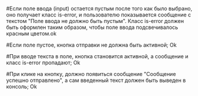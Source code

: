 #Если поле ввода (input) остается пустым после того как было выбрано, оно получает класс is-error, 
и пользователю показывается сообщение с текстом "Поле ввода не должно быть пустым". 
Класс is-error должен быть оформлен таким образом, чтобы поле ввода подсвечивалось красным цветом.ok

#Если поле пустое, кнопка отправки не должна быть активной; Ok

#При вводе текста в поле, кнопка становится активной, а сообщение и класс is-error пропадают; Ok

#При клике на кнопку, должно появиться сообщение "Сообщение успешно отправлено", а сам введенный текст должен быть выведен в консоль; Ok